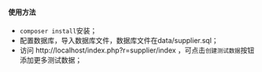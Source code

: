 #### 使用方法

* `composer install`安装；
* 配置数据库，导入数据库文件，数据库文件在data/supplier.sql；
* 访问 http://localhost/index.php?r=supplier/index ，可点击`创建测试数据`按钮添加更多测试数据；

